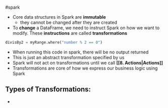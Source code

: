 #spark 
- Core data structures in Spark are **immutable**
	- they cannot be changed after they are created
- To **change** a DataFrame, we need to instruct Spark on how we want to modify. These **instructions** are called **transformations**
```python
divisBy2 = myRange.where("number % 2 == 0")
```
 - When running this code in spark, there will be no output returned
 - This is just an abstract transformation specified by us
 - Spark will not act on transformations until we call **[[8. Actions|Actions]]**
 - Transformations are core of how we express our business logic using Spark

## Types of Transformations:
- 
